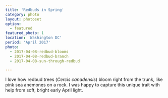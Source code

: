 ```yaml
---
title: 'Redbuds in Spring'
category: photo
layout: photoset
option:
  - featured
featured_photo: 1
location: 'Washington DC'
period: 'April 2017'
photo:
  - 2017-04-08-redbud-blooms
  - 2017-04-08-redbud-branch
  - 2017-04-08-sun-through-redbud

---
```

I love how redbud trees (*Cercis canadensis*) bloom right from the trunk, like pink sea anemones on a rock. I was happy to capture this unique trait with help from soft, bright early April light. 
